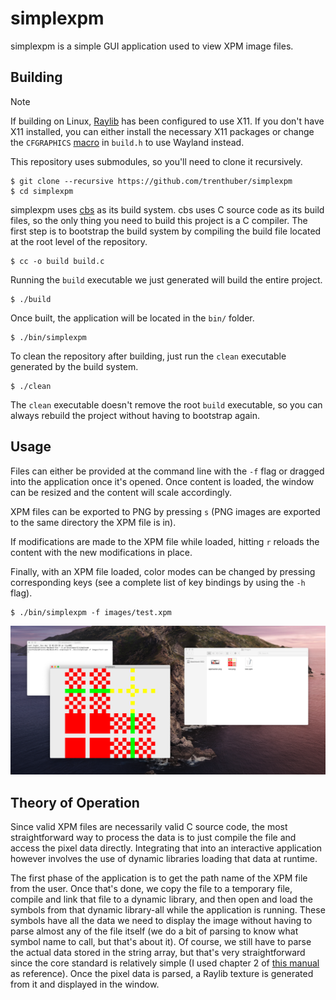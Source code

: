 # simplexpm

simplexpm is a simple GUI application used to view XPM image files.

## Building

> [!NOTE]
> If building on Linux, [Raylib](https://github.com/raysan5/raylib) has been configured to use X11. If you don't have X11 installed, you can either install the necessary X11 packages or change the `CFGRAPHICS` [macro](https://github.com/raysan5/raylib/blob/282d6478baa51a509bf0a4b1d761a0bd7fd8bbf7/src/rglfw.c#L32) in `build.h` to use Wayland instead.

This repository uses submodules, so you'll need to clone it recursively.

```console
$ git clone --recursive https://github.com/trenthuber/simplexpm
$ cd simplexpm
```

simplexpm uses [cbs](https://github.com/trenthuber/cbs) as its build system. cbs uses C source code as its build files, so the only thing you need to build this project is a C compiler. The first step is to bootstrap the build system by compiling the build file located at the root level of the repository.

```console
$ cc -o build build.c
```

Running the `build` executable we just generated will build the entire project.

```console
$ ./build
```

Once built, the application will be located in the `bin/` folder.

```console
$ ./bin/simplexpm
```

To clean the repository after building, just run the `clean` executable generated by the build system.

```console
$ ./clean
```

The `clean` executable doesn't remove the root `build` executable, so you can always rebuild the project without having to bootstrap again.

## Usage

Files can either be provided at the command line with the `-f` flag or dragged into the application once it's opened. Once content is loaded, the window can be resized and the content will scale accordingly.

XPM files can be exported to PNG by pressing `s` (PNG images are exported to the same directory the XPM file is in).

If modifications are made to the XPM file while loaded, hitting `r` reloads the content with the new modifications in place.

Finally, with an XPM file loaded, color modes can be changed by pressing corresponding keys (see a complete list of key bindings by using the `-h` flag).

```console
$ ./bin/simplexpm -f images/test.xpm
```
![Here's an image of the above command running on my machine.](images/application.png "Running the above command")

## Theory of Operation

Since valid XPM files are necessarily valid C source code, the most straightforward way to process the data is to just compile the file and access the pixel data directly. Integrating that into an interactive application however involves the use of dynamic libraries loading that data at runtime.

The first phase of the application is to get the path name of the XPM file from the user. Once that's done, we copy the file to a temporary file, compile and link that file to a dynamic library, and then open and load the symbols from that dynamic library-all while the application is running. These symbols have all the data we need to display the image without having to parse almost any of the file itself (we do a bit of parsing to know what symbol name to call, but that's about it). Of course, we still have to parse the actual data stored in the string array, but that's very straightforward since the core standard is relatively simple (I used chapter 2 of [this manual](https://www.xfree86.org/4.8.0/xpm.pdf) as reference). Once the pixel data is parsed, a Raylib texture is generated from it and displayed in the window.
